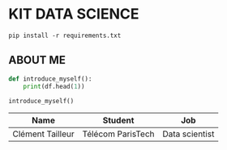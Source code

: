 # KIT DATA SCIENCE

```
pip install -r requirements.txt
```

## ABOUT ME

```python
def introduce_myself():
    print(df.head(1))

introduce_myself()
```

| Name                | Student           | Job             |
| ------------------- | ----------------- | --------------- |
| Clément Tailleur    | Télécom ParisTech | Data scientist  |
